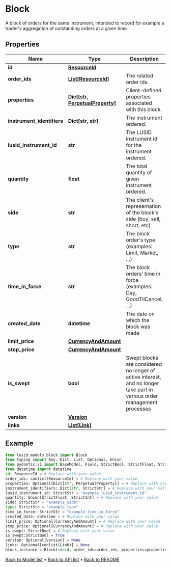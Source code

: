 # Block

A block of orders for the same instrument, intended to record for example a trader's aggregation  of outstanding orders at a given time.
## Properties
Name | Type | Description | Notes
------------ | ------------- | ------------- | -------------
**id** | [**ResourceId**](ResourceId.md) |  | 
**order_ids** | [**List[ResourceId]**](ResourceId.md) | The related order ids. | 
**properties** | [**Dict[str, PerpetualProperty]**](PerpetualProperty.md) | Client-defined properties associated with this block. | [optional] 
**instrument_identifiers** | **Dict[str, str]** | The instrument ordered. | 
**lusid_instrument_id** | **str** | The LUSID instrument id for the instrument ordered. | 
**quantity** | **float** | The total quantity of given instrument ordered. | 
**side** | **str** | The client&#39;s representation of the block&#39;s side (buy, sell, short, etc) | 
**type** | **str** | The block order&#39;s type (examples: Limit, Market, ...) | 
**time_in_force** | **str** | The block orders&#39; time in force (examples: Day, GoodTilCancel, ...) | 
**created_date** | **datetime** | The date on which the block was made | 
**limit_price** | [**CurrencyAndAmount**](CurrencyAndAmount.md) |  | [optional] 
**stop_price** | [**CurrencyAndAmount**](CurrencyAndAmount.md) |  | [optional] 
**is_swept** | **bool** | Swept blocks are considered no longer of active interest, and no longer take part in various order management processes | 
**version** | [**Version**](Version.md) |  | [optional] 
**links** | [**List[Link]**](Link.md) |  | [optional] 
## Example

```python
from lusid.models.block import Block
from typing import Any, Dict, List, Optional, Union
from pydantic.v1 import BaseModel, Field, StrictBool, StrictFloat, StrictInt, StrictStr, conlist, constr
from datetime import datetime
id: ResourceId = # Replace with your value
order_ids: conlist(ResourceId) = # Replace with your value
properties: Optional[Dict[str, PerpetualProperty]] = # Replace with your value
instrument_identifiers: Dict[str, StrictStr] = # Replace with your value
lusid_instrument_id: StrictStr = "example_lusid_instrument_id"
quantity: Union[StrictFloat, StrictInt] = # Replace with your value
side: StrictStr = "example_side"
type: StrictStr = "example_type"
time_in_force: StrictStr = "example_time_in_force"
created_date: datetime = # Replace with your value
limit_price: Optional[CurrencyAndAmount] = # Replace with your value
stop_price: Optional[CurrencyAndAmount] = # Replace with your value
is_swept: StrictBool = # Replace with your value
is_swept:StrictBool = True
version: Optional[Version] = None
links: Optional[conlist(Link)] = None
block_instance = Block(id=id, order_ids=order_ids, properties=properties, instrument_identifiers=instrument_identifiers, lusid_instrument_id=lusid_instrument_id, quantity=quantity, side=side, type=type, time_in_force=time_in_force, created_date=created_date, limit_price=limit_price, stop_price=stop_price, is_swept=is_swept, version=version, links=links)

```

[Back to Model list](../README.md#documentation-for-models) &#8226; [Back to API list](../README.md#documentation-for-api-endpoints) &#8226; [Back to README](../README.md)

